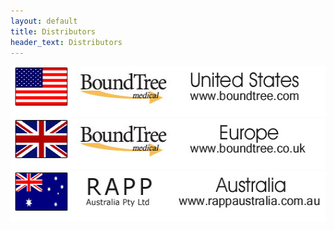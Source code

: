 ```yaml
---
layout: default
title: Distributors
header_text: Distributors
---
```


<div align="center">
	<a href="http://www.boundtree.com" target="_blank"><img src="distro-us.jpg" width="530" height="81" alt="BoundTree" border="0"></a>
	<a href="http://www.boundtree.co.uk" target="_blank"><img src="distro-eu.jpg" width="530" height="81" alt="BoundTree UK" border="0"></a>
	<a href="http://www.rappaustralia.com.au" target="_blank"><img src="distro-au.jpg" width="530" height="81" alt="RAPP Australia" border="0"></a>
</div>

